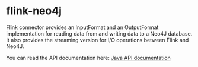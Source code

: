 # flink-neo4j

Flink connector provides an InputFormat and an OutputFormat implementation for reading data from and writing data to a Neo4J database.
It also provides the streaming version for I/O operations between Flink and Neo4J.

You can read the API documentation here: [Java API documentation](./apidocs/index.html) 